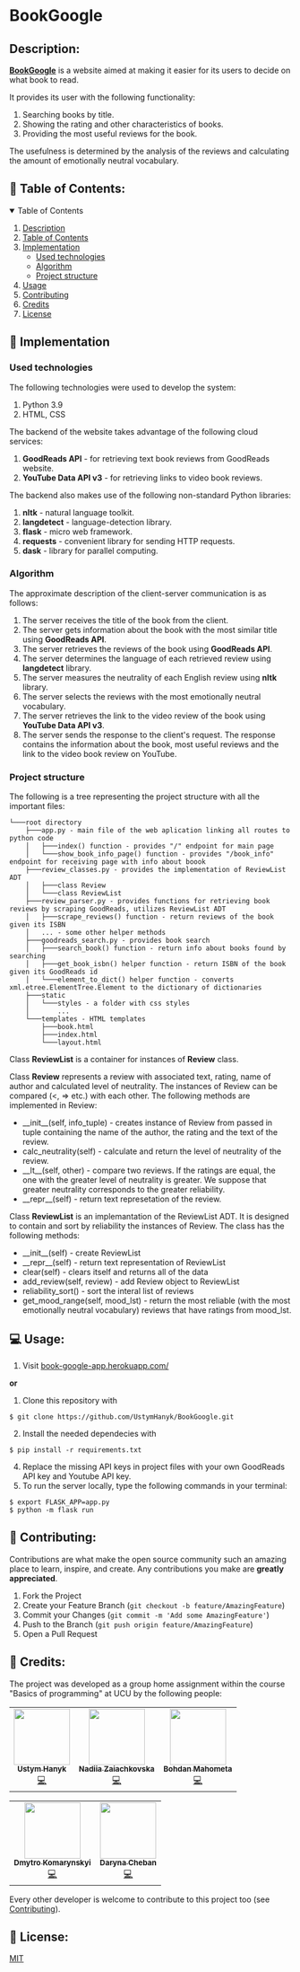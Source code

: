 # BookGoogle

## Description: 
**<a href="https://book-google-app.herokuapp.com/">BookGoogle</a>** is a website aimed at making it easier for its users to decide on what book to read.

It provides its user with the following functionality:
1) Searching books by title.
2) Showing the rating and other characteristics of books.
3) Providing the most useful reviews for the book. 

The usefulness is determined by the analysis of the reviews and calculating the amount of emotionally neutral vocabulary.

## :bookmark_tabs: Table of Contents:
<details open="open">
  <summary>Table of Contents</summary>
  <ol>
    <li>
      <a href="#description">Description</a>
    </li>
    <li>
      <a href="#bookmark_tabs-table-of-contents">Table of Contents</a>
    </li>
    <li>
      <a href="#wrench-implementation">Implementation</a>
      <ul>
        <li><a href="#used-technologies">Used technologies</a></li>
        <li><a href="#algorithm">Algorithm</a></li>
        <li><a href="#project-structure">Project structure</a></li>
      </ul>
    </li>
    <li><a href="#-usage">Usage</a></li>
    <li><a href="#memo-contributing">Contributing</a></li>
    <li><a href="#busts_in_silhouette-credits">Credits</a></li>
    <li><a href="#closed_lock_with_key-license">License</a></li>
  </ol>
</details>

## :wrench: Implementation
### Used technologies
The following technologies were used to develop the system:
1) Python 3.9
2) HTML, CSS

The backend of the website takes advantage of the following cloud services:
1) **GoodReads API** - for retrieving text book reviews from GoodReads website.
2) **YouTube Data API v3** - for retrieving links to video book reviews.

The backend also makes use of the following non-standard Python libraries:
1) **nltk** - natural language toolkit.
2) **langdetect** - language-detection library.
3) **flask** - micro web framework.
4) **requests** - convenient library for sending HTTP requests.
5) **dask** - library for parallel computing.

### Algorithm
The approximate description of the client-server communication is as follows:
1) The server receives the title of the book from the client.
2) The server gets information about the book with the most similar title using **GoodReads API**.
3) The server retrieves the reviews of the book using **GoodReads API**.
4) The server determines the language of each retrieved review using **langdetect** library. 
5) The server measures the neutrality of each English review using **nltk** library.
6) The server selects the reviews with the most emotionally neutral vocabulary.
7) The server retrieves the link to the video review of the book using **YouTube Data API v3**.
8) The server sends the response to the client's request. The response contains the information about the book, most useful reviews and the link to the video book review on YouTube.

### Project structure
The following is a tree representing the project structure with all the important files:
```
└───root directory
    ├───app.py - main file of the web aplication linking all routes to python code
    │   ├───index() function - provides "/" endpoint for main page
    │   └───show_book_info_page() function - provides "/book_info" endpoint for receiving page with info about boook
    ├───review_classes.py - provides the implementation of ReviewList ADT
    │   ├───class Review
    │   └───class ReviewList
    ├───review_parser.py - provides functions for retrieving book reviews by scraping GoodReads, utilizes ReviewList ADT
    │   ├───scrape_reviews() function - return reviews of the book given its ISBN
    │   ... - some other helper methods
    ├───goodreads_search.py - provides book search
    │   ├───search_book() function - return info about books found by searching
    │   ├───get_book_isbn() helper function - return ISBN of the book given its GoodReads id
    │   └───element_to_dict() helper function - converts xml.etree.ElementTree.Element to the dictionary of dictionaries
    ├───static
    │   └───styles - a folder with css styles
    │       ...
    └───templates - HTML templates
        ├───book.html
        ├───index.html
        └───layout.html
```

Class **ReviewList** is a container for instances of **Review** class.

Class **Review** represents a review with associated text, rating, name of author and calculated level of neutrality. The instances of Review can be compared (<, => etc.) with each other. The following methods are implemented in Review:
* \_\_init__(self, info_tuple) - creates instance of Review from passed in tuple containing the name of the author, the rating and the text of the review.
* calc_neutrality(self) - calculate and return the level of neutrality of the review.
* \_\_lt__(self, other) - compare two reviews. If the ratings are equal, the one with the greater level of neutrality is greater. We suppose that greater neutrality corresponds to the greater reliability.
* \_\_repr__(self) - return text represetation of the review.

Class **ReviewList** is an implemantation of the ReviewList ADT. It is designed to contain and sort by reliability the instances of Review.
The class has the following methods:
* \_\_init__(self) - create ReviewList
* \_\_repr__(self) - return text representation of ReviewList
* clear(self) - clears itself and returns all of the data
* add_review(self, review) - add Review object to ReviewList
* reliability_sort() - sort the interal list of reviews
* get_mood_range(self, mood_lst) - return the most reliable (with the most emotionally neutral vocabulary) reviews that have ratings from mood_lst.

## 💻 Usage: 

1) Visit <a href="https://book-google-app.herokuapp.com/">book-google-app.herokuapp.com/</a>

**or**

1) Clone this repository with
```shell
$ git clone https://github.com/UstymHanyk/BookGoogle.git
```
2) Install the needed dependecies with 
```shell
$ pip install -r requirements.txt
```
4) Replace the missing API keys in project files with your own GoodReads API key and Youtube API key.
5) To run the server locally, type the following commands in your terminal:
```shell
$ export FLASK_APP=app.py
$ python -m flask run
```

## :memo: Contributing: 

Contributions are what make the open source community such an amazing place to learn, inspire, and create. Any contributions you make are **greatly appreciated**.

1. Fork the Project
2. Create your Feature Branch (`git checkout -b feature/AmazingFeature`)
3. Commit your Changes (`git commit -m 'Add some AmazingFeature'`)
4. Push to the Branch (`git push origin feature/AmazingFeature`)
5. Open a Pull Request

## :busts_in_silhouette: Credits: 

The project was developed as a group home assignment within the course "Basics of programming" at UCU by the following people:

<!-- ALL-CONTRIBUTORS-LIST:START - Do not remove or modify this section -->
<!-- prettier-ignore-start -->
<!-- markdownlint-disable -->
<table align="center">
  <tr>
    <td align="center"><a href="https://github.com/UstymHanyk/"><img src="https://avatars.githubusercontent.com/u/25267338?v=4" width="100px;" alt=""/><br /><sub><b>Ustym Hanyk</b></sub></a><br /><a href="https://github.com/UstymHanyk/BookGoogle/commits?author=UstymHanyk" title="Code">💻</a></td>
    <td align="center"><a href="https://github.com/sininni"><img src="https://avatars.githubusercontent.com/u/73228110?v=4" width="100px;" alt=""/><br /><sub><b>Nadiia Zaiachkovska</b></sub></a><br /><a href="https://github.com/UstymHanyk/BookGoogle/commits?author=sininni" title="Code">💻</a></td>
    <td align="center"><a href="https://github.com/bogdanmagometa"><img src="https://avatars.githubusercontent.com/u/34510991?v=4" width="100px;" alt=""/><br /><sub><b>Bohdan Mahometa</b></sub></a><br /><a href="https://github.com/UstymHanyk/BookGoogle/commits?author=bogdanmagometa" title="Code">💻</a></td>
  </tr>
</table>
<table align="center">
  <tr >
    <td align="center"><a href="https://github.com/DmytroKomarynskyi"><img src="https://avatars.githubusercontent.com/u/80006043?v=4" width="100px;" alt=""/><br /><sub><b>Dmytro Komarynskyi</b></sub></a><br /><a href="https://github.com/UstymHanyk/BookGoogle/commits?author=DmytroKomarynskyi" title="Code">💻</a></td>
    <td align="center"><a href="https://github.com/orca-acro"><img src="https://avatars.githubusercontent.com/u/73779109?v=4" width="100px;" alt=""/><br /><sub><b>Daryna Cheban</b></sub></a><br /><a href="https://github.com/UstymHanyk/BookGoogle/commits?author=orca-acro" title="Code">💻</a></td>
  </tr>
</table>
<!-- markdownlint-enable -->
<!-- prettier-ignore-end -->

<!-- ALL-CONTRIBUTORS-LIST:END -->

Every other developer is welcome to contribute to this project too (see <a href="#memo-contributing">Contributing</a>).

## :closed_lock_with_key: License:  
[MIT](https://choosealicense.com/licenses/mit/)